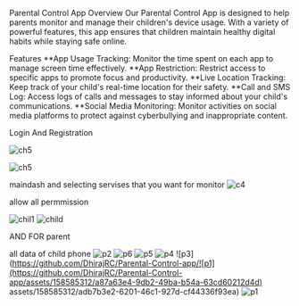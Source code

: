 Parental Control App
Overview
Our Parental Control App is designed to help parents monitor and manage their children's device usage. With a variety of powerful features, this app ensures that children maintain healthy digital habits while staying safe online.

Features
**App Usage Tracking: Monitor the time spent on each app to manage screen time effectively.
**App Restriction: Restrict access to specific apps to promote focus and productivity.
**Live Location Tracking: Keep track of your child's real-time location for their safety.
**Call and SMS Log: Access logs of calls and messages to stay informed about your child's communications.
**Social Media Monitoring: Monitor activities on social media platforms to protect against cyberbullying and inappropriate content.


Login And Registration

![ch5](https://github.com/DhirajRC/Parental-Control-app/assets/158585312/a0d172f2-b307-4159-9f48-e6945aa2fd8b)

![ch5](https://github.com/DhirajRC/Parental-Control-app/assets/158585312/d4d9e0be-a3e0-44e3-8f34-997549ef6a17)

maindash and selecting servises that you want for monitor
![c4](https://github.com/DhirajRC/Parental-Control-app/assets/158585312/30de7dd7-5d7e-45c1-809c-896aa60a9070)

allow all permmission 

![chil1](https://github.com/DhirajRC/Parental-Control-app/assets/158585312/348b8d03-cca7-4903-be85-241d1058849f)
![child](https://github.com/DhirajRC/Parental-Control-app/assets/158585312/0781be7e-5a2a-4e94-a397-c5d7b430abcd)



AND FOR parent 

all data of child phone
![p2](https://github.com/DhirajRC/Parental-Control-app/assets/158585312/fdba0872-1e9f-4395-a1e6-49ed07e856dc)
![p6](https://github.com/DhirajRC/Parental-Control-app/assets/158585312/1e9e58c8-8b9f-4e2b-b745-8ab9c50f6a63)
![p5](https://github.com/DhirajRC/Parental-Control-app/assets/158585312/376b2de2-ab36-4412-9bc5-bdb2e6180311)
![p4](https://github.com/DhirajRC/Parental-Control-app/assets/158585312/ae7504fc-39ac-4ead-92a5-43f39b8c5ee9)
![p3](https://github.com/DhirajRC/Parental-Control-app/![p1](https://github.com/DhirajRC/Parental-Control-app/assets/158585312/a87a63e4-9db2-49ba-b54a-63cd60212d4d)
assets/158585312/adb7b3e2-6201-46c1-927d-cf44336f93ea)
![p1](https://github.com/DhirajRC/Parental-Control-app/assets/158585312/6962470f-5b6a-40cb-8f4d-437087cf2538)


